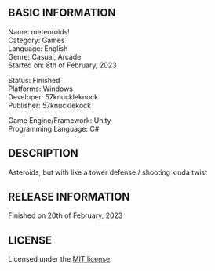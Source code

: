 ## BASIC INFORMATION

Name: meteoroids!  
Category: Games  
Language: English  
Genre: Casual, Arcade  
Started on: 8th of February, 2023  

Status: Finished  
Platforms: Windows  
Developer: 57knuckleknock  
Publisher: 57knucklekock  

Game Engine/Framework: Unity  
Programming Language: C#

## DESCRIPTION
Asteroids, but with like a tower defense / shooting kinda twist

## RELEASE INFORMATION
Finished on 20th of February, 2023

## LICENSE
Licensed under the [MIT license](https://github.com/viethung204/ASTEROID/blob/main/LICENSE.md).

